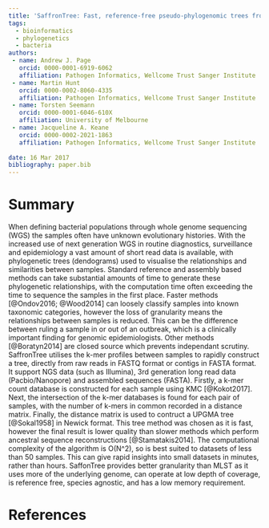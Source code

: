 ```yaml
---
title: 'SaffronTree: Fast, reference-free pseudo-phylogenomic trees from reads or contigs.'
tags:
  - bioinformatics
  - phylogenetics
  - bacteria
authors:
 - name: Andrew J. Page
   orcid: 0000-0001-6919-6062
   affiliation: Pathogen Informatics, Wellcome Trust Sanger Institute
 - name: Martin Hunt
   orcid: 0000-0002-8060-4335
   affiliation: Pathogen Informatics, Wellcome Trust Sanger Institute
 - name: Torsten Seemann
   orcid: 0000-0001-6046-610X
   affiliation: University of Melbourne
 - name: Jacqueline A. Keane
   orcid: 0000-0002-2021-1863
   affiliation: Pathogen Informatics, Wellcome Trust Sanger Institute
  
date: 16 Mar 2017
bibliography: paper.bib
---
```


# Summary
When defining bacterial populations through whole genome sequencing (WGS) the samples often have unknown evolutionary histories.  With the increased use of next generation WGS in routine diagnostics, surveillance and epidemiology a vast amount of short read data is available, with phylogenetic trees (dendograms) used to visualise the relationships and similarities between samples. Standard reference and assembly based methods can take substantial amounts of time to generate these phylogenetic relationships, with the computation time often exceeding the time to sequence the samples in the first place. Faster methods [@Ondov2016; @Wood2014] can loosely classify samples into known taxonomic categories, however the loss of granularity means the relationships between samples is reduced. This can be the difference between ruling a sample in or out of an outbreak, which is a clinically important finding for genomic epidemiologists. Other methods [@Boratyn2014] are closed source which prevents independant scrutiny.
SaffronTree utilises the k-mer profiles between samples to rapidly construct a tree, directly from raw reads in FASTQ format or contigs in FASTA format. It support NGS data (such as Illumina), 3rd generation long read data (Pacbio/Nanopore) and assembled sequences (FASTA). Firstly, a k-mer count database is constructed for each sample using KMC [@Kokot2017]. Next, the intersection of the k-mer databases is found for each pair of samples, with the number of k-mers in common recorded in a distance matrix. Finally, the distance matrix is used to contruct a UPGMA tree [@Sokal1958] in Newick format. This tree method was chosen as it is fast, however the final result is lower quality than slower methods which perform ancestral sequence reconstructions [@Stamatakis2014]. The computational complexity of the algorithm is O(N^2), so is best suited to datasets of less than 50 samples. This can give rapid insights into small datasets in minutes, rather than hours. SaffonTree provides better granularity than MLST as it uses more of the underlying genome, can operate at low depth of coverage, is reference free, species agnostic, and has a low memory requirement.

# References
